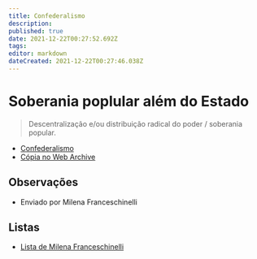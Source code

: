 ```yaml
---
title: Confederalismo
description: 
published: true
date: 2021-12-22T00:27:52.692Z
tags: 
editor: markdown
dateCreated: 2021-12-22T00:27:46.038Z
---
```


# Soberania poplular além do Estado

> Descentralização e/ou distribuição radical do poder / soberania popular.

 - [Confederalismo](http://www.biblioteca.pucminas.br/teses/CienciasSociais_VitorMaiaVerissimo_19249_Textocompleto.pdf)
 - [Cópia no Web Archive](https://web.archive.org/web/20210820144019/http://www.biblioteca.pucminas.br/teses/CienciasSociais_VitorMaiaVerissimo_19249_Textocompleto.pdf)

## Observações

- Enviado por Milena Franceschinelli

## Listas
- [Lista de Milena Franceschinelli](/listas/milena-franceschinelli)